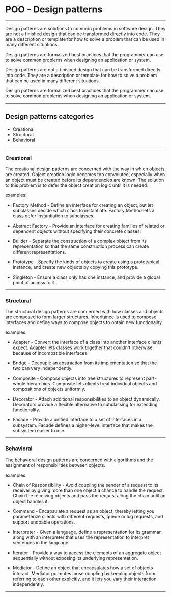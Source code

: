 # POO - Design patterns

---

Design patterns are solutions to common problems in software design. They are not a finished design that can be transformed directly into code. They are a description or template for how to solve a problem that can be used in many different situations.

Design patterns are formalized best practices that the programmer can use to solve common problems when designing an application or system.

Design patterns are not a finished design that can be transformed directly into code. They are a description or template for how to solve a problem that can be used in many different situations.

Design patterns are formalized best practices that the programmer can use to solve common problems when designing an application or system.

---

## Design patterns categories

- Creational
- Structural
- Behavioral

---

### Creational

The creational design patterns are concerned with the way in which objects are created. Object creation logic becomes too convoluted, especially when an object must be created before its dependencies are known. The solution to this problem is to defer the object creation logic until it is needed.

examples:

- Factory Method - Define an interface for creating an object, but let subclasses decide which class to instantiate. Factory Method lets a class defer instantiation to subclasses.

- Abstract Factory - Provide an interface for creating families of related or dependent objects without specifying their concrete classes.

- Builder - Separate the construction of a complex object from its representation so that the same construction process can create different representations.

- Prototype - Specify the kinds of objects to create using a prototypical instance, and create new objects by copying this prototype.

- Singleton - Ensure a class only has one instance, and provide a global point of access to it.

---

### Structural

The structural design patterns are concerned with how classes and objects are composed to form larger structures. Inheritance is used to compose interfaces and define ways to compose objects to obtain new functionality.

examples:

- Adapter - Convert the interface of a class into another interface clients expect. Adapter lets classes work together that couldn't otherwise because of incompatible interfaces.

- Bridge - Decouple an abstraction from its implementation so that the two can vary independently.

- Composite - Compose objects into tree structures to represent part-whole hierarchies. Composite lets clients treat individual objects and compositions of objects uniformly.

- Decorator - Attach additional responsibilities to an object dynamically. Decorators provide a flexible alternative to subclassing for extending functionality.

- Facade - Provide a unified interface to a set of interfaces in a subsystem. Facade defines a higher-level interface that makes the subsystem easier to use.

---

### Behavioral

The behavioral design patterns are concerned with algorithms and the assignment of responsibilities between objects.

examples:

- Chain of Responsibility - Avoid coupling the sender of a request to its receiver by giving more than one object a chance to handle the request. Chain the receiving objects and pass the request along the chain until an object handles it.

- Command - Encapsulate a request as an object, thereby letting you parameterize clients with different requests, queue or log requests, and support undoable operations.

- Interpreter - Given a language, define a representation for its grammar along with an interpreter that uses the representation to interpret sentences in the language.

- Iterator - Provide a way to access the elements of an aggregate object sequentially without exposing its underlying representation.

- Mediator - Define an object that encapsulates how a set of objects interact. Mediator promotes loose coupling by keeping objects from referring to each other explicitly, and it lets you vary their interaction independently.

---
